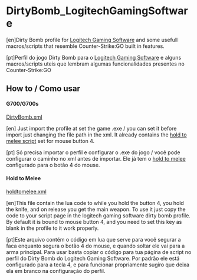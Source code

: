 # DirtyBomb_LogitechGamingSoftware
[en]Dirty Bomb profile for [Logitech Gaming Software](http://support.logitech.com/software/gaming-software) and some usefull macros/scripts that resemble Counter-Strike:GO built in features.

[pt]Perfil do jogo Dirty Bomb para o [Logitech Gaming Software](http://support.logitech.com/software/gaming-software) e alguns macros/scripts uteis que lembram algumas funcionalidades presentes no Counter-Strike:GO

## How to / Como usar

#### G700/G700s
[DirtyBomb.xml](../master/DirtyBomb.xml)

[en] Just import the profile at set the game .exe / you can set it before import just changing the file path in the xml. It already contains the [hold to melee script](#Hold-to-Melee) set for mouse button 4. 

[pt] Só precisa importar o perfil e configurar o .exe do jogo / você pode configurar o caminho no xml antes de importar.
Ele já tem o [hold to melee](#Hold-to-Melee) configurado para o botão 4 do mouse.

#### Hold to Melee
[holdtomelee.xml](../master/holdtomelee.lua)

[en]This file contain the lua code to while you hold the button 4, you hold the knife, and on release you get the main weapon.
To use it just copy the code to your script page in the logitech gaming software dirty bomb profile. By default it is bound to mouse button 4, and you need to set this key as blank in the profile to it work properly.

[pt]Este arquivo contém o código em lua que serve para você segurar a faca enquanto segura o botão 4 do mouse, e quando soltar ele vai para a arma principal.
Para usar basta copiar o código para tua página de script no perfil do Dirty Bomb do Logitech Gaming Software. Por padrão ele está configurado para a tecla 4, e para funcionar propriamente sugiro que deixa ela em branco na configuração do perfil.
